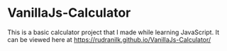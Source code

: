 # VanillaJs-Calculator
This is a basic calculator project that I made while learning JavaScript. It can be viewed here at https://rudranilk.github.io/VanillaJs-Calculator/
